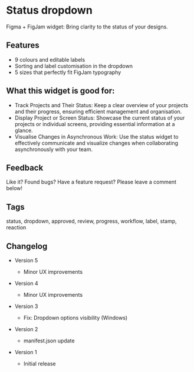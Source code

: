 # Status dropdown

Figma + FigJam widget: Bring clarity to the status of your designs.

## Features

- 9 colours and editable labels
- Sorting and label customisation in the dropdown
- 5 sizes that perfectly fit FigJam typography

## What this widget is good for: 

- Track Projects and Their Status: Keep a clear overview of your projects and their progress, ensuring efficient management and organisation.
- Display Project or Screen Status: Showcase the current status of your projects or individual screens, providing essential information at a glance.
- Visualise Changes in Asynchronous Work: Use the status widget to effectively communicate and visualize changes when collaborating asynchronously with your team.

## Feedback

Like it? Found bugs? Have a feature request? 
Please leave a comment below!

## Tags

status, dropdown, approved, review, progress, workflow, label, stamp, reaction

## Changelog

- Version 5
    - Minor UX improvements

- Version 4
    - Minor UX improvements

- Version 3
    - Fix: Dropdown options visibility (Windows)

- Version 2
    - manifest.json update

- Version 1
    - Initial release

